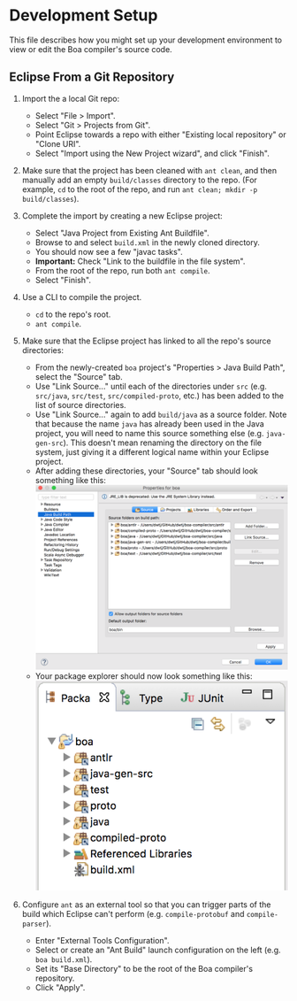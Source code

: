 Development Setup
=================

This file describes how you might set up your development environment to view or edit the Boa compiler's source code.


Eclipse From a Git Repository
-----------------------------

1. Import the a local Git repo:
    - Select "File > Import".
    - Select "Git > Projects from Git".
    - Point Eclipse towards a repo with either "Existing local repository" or "Clone URI".
    - Select "Import using the New Project wizard", and click "Finish".

2. Make sure that the project has been cleaned with `ant clean`, and then manually add an empty `build/classes` directory to the repo. (For example, `cd` to the root of the repo, and run `ant clean; mkdir -p build/classes`).

3. Complete the import by creating a new Eclipse project:
    - Select "Java Project from Existing Ant Buildfile".
    - Browse to and select `build.xml` in the newly cloned directory.
    - You should now see a few "javac tasks".
    - **Important:** Check "Link to the buildfile in the file system".
    - From the root of the repo, run both `ant compile`.
    - Select "Finish".

4. Use a CLI to compile the project.
    - `cd` to the repo's root.
    - `ant compile`.

5. Make sure that the Eclipse project has linked to all the repo's source directories:
    - From the newly-created `boa` project's "Properties > Java Build Path", select the "Source" tab.
    - Use "Link Source..." until each of the directories under `src` (e.g. `src/java`, `src/test`, `src/compiled-proto`, etc.) has been added to the list of source directories.
    - Use "Link Source..." again to add `build/java` as a source folder. Note that because the name `java` has already been used in the Java project, you will need to name this source something else (e.g. `java-gen-src`). This doesn't mean renaming the directory on the file system, just giving it a different logical name within your Eclipse project.
    - After adding these directories, your "Source" tab should look something like this: ![](img/eclipse_source_tab_final.png)
    - Your package explorer should now look something like this: ![](img/eclipse_package_explorer_final.png)

6. Configure `ant` as an external tool so that you can trigger parts of the build which Eclipse can't perform (e.g. `compile-protobuf` and `compile-parser`).
    - Enter "External Tools Configuration".
    - Select or create an "Ant Build" launch configuration on the left (e.g. `boa build.xml`).
    - Set its "Base Directory" to be the root of the Boa compiler's repository.
    - Click "Apply".

